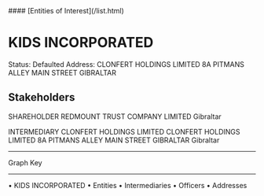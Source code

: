 <link rel="stylesheet" type="text/css" href="../../assets/style.css">
#### [Entities of Interest](/list.html)

# KIDS INCORPORATED
Status: Defaulted
Address: CLONFERT HOLDINGS LIMITED 8A PITMANS ALLEY MAIN STREET  GIBRALTAR

## Stakeholders
SHAREHOLDER
REDMOUNT TRUST COMPANY LIMITED
Gibraltar


INTERMEDIARY
CLONFERT HOLDINGS LIMITED
CLONFERT HOLDINGS LIMITED 8A PITMANS ALLEY MAIN STREET  GIBRALTAR
Gibraltar




---



<div class="legend">
Graph Key
<hr>
<span class="focus">• KIDS INCORPORATED</span>
<span class="entity">• Entities</span>
<span class="intermediary">• Intermediaries</span>
<span class="officer">• Officers</span>
<span class="address">• Addresses</span>
</div>


<img src="http://eoi-graphs.s3-website-eu-west-1.amazonaws.com/KIDS_INCORPORATED.png" alt="">


